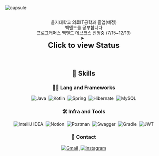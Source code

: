 ![capsule](https://capsule-render.vercel.app/api?type=rect&height=300&color=gradient&text=Hello%20I'm%20Suho👋&descAlign=50&reversal=false&fontSize=70&fontAlignY=50&fontAlign=50&descAlignY=60&section=header)

<br>

<p align="center" style="margin: 0; line-height: 1.2;">을지대학교 의료IT공학과 졸업(예정)</p>
<p align="center" style="margin: 0; line-height: 1.2;">백엔드를 공부합니다</p>
<p align="center" style="margin: 0; line-height: 1.2;">프로그래머스 백엔드 데브코스 진행중 (7/15~12/13)</p>

<div align="center">
  <details>
    <summary>
      <div style="font-size: 24px"><b>Click to view Status</b></div>
    </summary>
    <p align="center">
      <a href="https://github.com/anuraghazra/github-readme-stats">
        <img src="https://github-readme-stats.vercel.app/api?username=ghtndl&theme=dark&show_icons=true&icon_color=ffffff" alt="SUHO's GitHub stats" />
      </a>
      <a href="https://solved.ac/suho0406">
        <img src="http://mazassumnida.wtf/api/v2/generate_badge?boj=suho0406" alt="Solved.ac profile" />
      </a>
    </p>
  </details>
</div>
<br>
<br>

<h2 align="center" >🦾 Skills</h2>
<h3 align="center" >🧑‍💻 Lang and Frameworks</h3>
<div align="center">
    <img src="https://img.shields.io/badge/java-%23ED8B00.svg?style=flat&logo=openjdk&logoColor=white" alt="Java" style="margin: 0 2px;" />
    <img src="https://img.shields.io/badge/kotlin-%237F52FF.svg?style=flat&logo=kotlin&logoColor=white" alt="Kotlin" style="margin: 0 2px;" />
    <img src="https://img.shields.io/badge/spring-%236DB33F.svg?style=flat&logo=spring&logoColor=white" alt="Spring" style="margin: 0 2px;" />
    <img src="https://img.shields.io/badge/Hibernate-59666C?style=flat&logo=Hibernate&logoColor=white" alt="Hibernate" style="margin: 0 2px;" />
    <img src="https://img.shields.io/badge/mysql-4479A1.svg?style=flat&logo=mysql&logoColor=white" alt="MySQL" style="margin: 0 2px;" />
</div>

<h3 align="center"> 🛠️ Infra and Tools</h3>
<div align="center">
    <img src="https://img.shields.io/badge/IntelliJIDEA-000000.svg?style=flat&logo=intellij-idea&logoColor=white" alt="IntelliJ IDEA" style="margin: 0 2px;" />
    <img src="https://img.shields.io/badge/Notion-%23000000.svg?style=flat&logo=notion&logoColor=white" alt="Notion" style="margin: 0 2px;" />
    <img src="https://img.shields.io/badge/Postman-FF6C37?style=flat&logo=postman&logoColor=white" alt="Postman" style="margin: 0 2px;" />
    <img src="https://img.shields.io/badge/-Swagger-%23Clojure?style=flat&logo=swagger&logoColor=white" alt="Swagger" style="margin: 0 2px;" />
    <img src="https://img.shields.io/badge/Gradle-02303A.svg?style=flat&logo=Gradle&logoColor=white" alt="Gradle" style="margin: 0 2px;" />
    <img src="https://img.shields.io/badge/JWT-black?style=flat&logo=JSON%20web%20tokens" alt="JWT" style="margin: 0 2px;" />
</div>

<h3 align="center">📩 Contact</h3>
<div align="center">
    <a href="mailto:leesooho0406@gmail.com">
        <img src="https://img.shields.io/badge/Gmail-D14836?style=flat&logo=gmail&logoColor=white" alt="Gmail" style="margin: 0 2px;" />
    </a>
    <a href="https://www.instagram.com/ghtndl/">
        <img src="https://img.shields.io/badge/Instagram-%23E4405F.svg?style=flat&logo=Instagram&logoColor=white" alt="Instagram" style="margin: 0 2px;" />
    </a>
</div>

